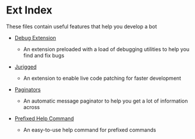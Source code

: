 # Ext Index

These files contain useful features that help you develop a bot

- [Debug Extension](debug_ext)
    - An extension preloaded with a load of debugging utilities to help you find and fix bugs

- [Jurigged](jurigged)
    - An extension to enable live code patching for faster development

- [Paginators](paginators)
    - An automatic message paginator to help you get a lot of information across

- [Prefixed Help Command](prefixed_help_command)
    - An easy-to-use help command for prefixed commands
